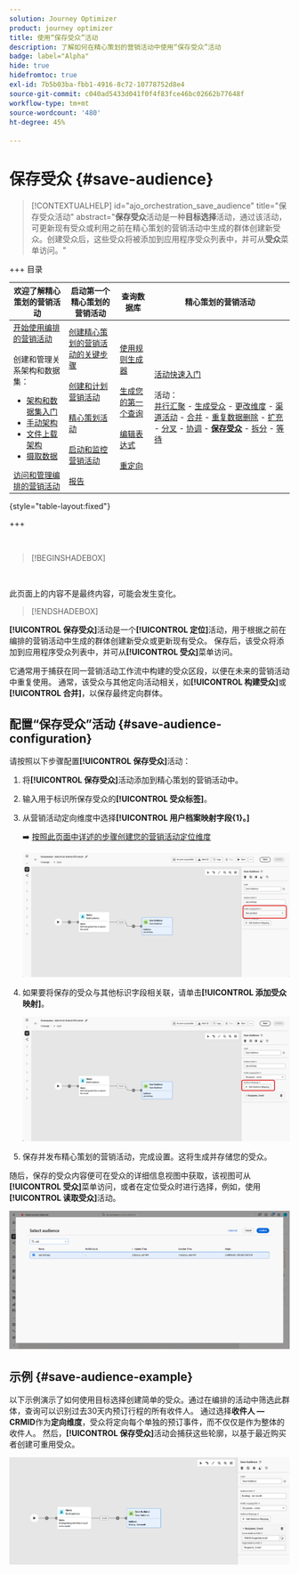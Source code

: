 ```yaml
---
solution: Journey Optimizer
product: journey optimizer
title: 使用“保存受众”活动
description: 了解如何在精心策划的营销活动中使用“保存受众”活动
badge: label="Alpha"
hide: true
hidefromtoc: true
exl-id: 7b5b03ba-fbb1-4916-8c72-10778752d8e4
source-git-commit: c040ad5433d041f0f4f83fce46bc02662b77648f
workflow-type: tm+mt
source-wordcount: '480'
ht-degree: 45%

---
```


# 保存受众 {#save-audience}

>[!CONTEXTUALHELP]
>id="ajo_orchestration_save_audience"
>title="保存受众活动"
>abstract="**保存受众**&#x200B;活动是一种&#x200B;**目标选择**&#x200B;活动，通过该活动，可更新现有受众或利用之前在精心策划的营销活动中生成的群体创建新受众。创建受众后，这些受众将被添加到应用程序受众列表中，并可从&#x200B;**受众**&#x200B;菜单访问。"


+++ 目录

| 欢迎了解精心策划的营销活动 | 启动第一个精心策划的营销活动 | 查询数据库 | 精心策划的营销活动 |
|---|---|---|---|
| [开始使用编排的营销活动](../gs-orchestrated-campaigns.md)<br/><br/>创建和管理关系架构和数据集：</br> <ul><li>[架构和数据集入门](../gs-schemas.md)</li><li>[手动架构](../manual-schema.md)</li><li>[文件上载架构](../file-upload-schema.md)</li><li>[摄取数据](../ingest-data.md)</li></ul>[访问和管理编排的营销活动](../access-manage-orchestrated-campaigns.md) | [创建精心策划的营销活动的关键步骤](../gs-campaign-creation.md)<br/><br/>[创建和计划营销活动](../create-orchestrated-campaign.md)<br/><br/>[精心策划活动](../orchestrate-activities.md)<br/><br/>[启动和监控营销活动](../start-monitor-campaigns.md)<br/><br/>[报告](../reporting-campaigns.md) | [使用规则生成器](../orchestrated-rule-builder.md)<br/><br/>[生成您的第一个查询](../build-query.md)<br/><br/>[编辑表达式](../edit-expressions.md)<br/><br/>[重定向](../retarget.md) | [活动快速入门](about-activities.md)<br/><br/>活动：<br/>[并行汇聚](and-join.md) - [生成受众](build-audience.md) - [更改维度](change-dimension.md) - [渠道活动](channels.md) - [合并](combine.md) - [重复数据删除](deduplication.md) - [扩充](enrichment.md) - [分叉](fork.md) - [协调](reconciliation.md) - <b>[保存受众](save-audience.md)</b> - [拆分](split.md) - [等待](wait.md) |

{style="table-layout:fixed"}

+++

<br/>

>[!BEGINSHADEBOX]

</br>

此页面上的内容不是最终内容，可能会发生变化。

>[!ENDSHADEBOX]

**[!UICONTROL 保存受众]**&#x200B;活动是一个&#x200B;**[!UICONTROL 定位]**&#x200B;活动，用于根据之前在编排的营销活动中生成的群体创建新受众或更新现有受众。 保存后，该受众将添加到应用程序受众列表中，并可从&#x200B;**[!UICONTROL 受众]**&#x200B;菜单访问。

它通常用于捕获在同一营销活动工作流中构建的受众区段，以便在未来的营销活动中重复使用。 通常，该受众与其他定向活动相关，如&#x200B;**[!UICONTROL 构建受众]**&#x200B;或&#x200B;**[!UICONTROL 合并]**，以保存最终定向群体。

## 配置“保存受众”活动 {#save-audience-configuration}

请按照以下步骤配置&#x200B;**[!UICONTROL 保存受众]**&#x200B;活动：

1. 将&#x200B;**[!UICONTROL 保存受众]**&#x200B;活动添加到精心策划的营销活动中。

1. 输入用于标识所保存受众的&#x200B;**[!UICONTROL 受众标签]**。

1. 从营销活动定向维度中选择&#x200B;**[!UICONTROL 用户档案映射字段{1&#x200B;}。]**

   ➡️ [按照此页面中详述的步骤创建您的营销活动定位维度](../target-dimension.md)

   ![](../assets/save-audience-1.png)

1. 如果要将保存的受众与其他标识字段相关联，请单击&#x200B;**[!UICONTROL 添加受众映射]**。

   ![](../assets/save-audience-2.png)

1. 保存并发布精心策划的营销活动，完成设置。这将生成并存储您的受众。

随后，保存的受众内容便可在受众的详细信息视图中获取，该视图可从&#x200B;**[!UICONTROL 受众]**&#x200B;菜单访问，或者在定位受众时进行选择，例如，使用&#x200B;**[!UICONTROL 读取受众]**&#x200B;活动。

![](../assets/save-audience-4.png)


## 示例 {#save-audience-example}

以下示例演示了如何使用目标选择创建简单的受众。通过在编排的活动中筛选此群体，查询可以识别过去30天内预订行程的所有收件人。 通过选择&#x200B;**收件人 — CRMID**&#x200B;作为&#x200B;**定向维度**，受众将定向每个单独的预订事件，而不仅仅是作为整体的收件人。 然后，**[!UICONTROL 保存受众]**&#x200B;活动会捕获这些轮廓，以基于最近购买者创建可重用受众。

![](../assets/save-audience-3.png)
